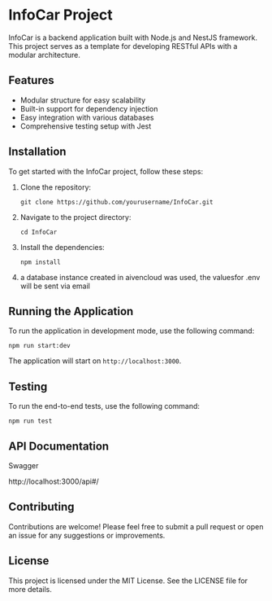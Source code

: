 # InfoCar Project

InfoCar is a backend application built with Node.js and NestJS framework. This project serves as a template for developing RESTful APIs with a modular architecture.

## Features

- Modular structure for easy scalability
- Built-in support for dependency injection
- Easy integration with various databases
- Comprehensive testing setup with Jest

## Installation

To get started with the InfoCar project, follow these steps:

1. Clone the repository:

   ```
   git clone https://github.com/yourusername/InfoCar.git
   ```

2. Navigate to the project directory:

   ```
   cd InfoCar
   ```

3. Install the dependencies:
   ```
   npm install
   ```
4. a database instance created in aivencloud was used, the values ​​for .env will be sent via email

## Running the Application

To run the application in development mode, use the following command:

```
npm run start:dev
```

The application will start on `http://localhost:3000`.

## Testing

To run the end-to-end tests, use the following command:

```
npm run test
```

## API Documentation

Swagger

http://localhost:3000/api#/

## Contributing

Contributions are welcome! Please feel free to submit a pull request or open an issue for any suggestions or improvements.

## License

This project is licensed under the MIT License. See the LICENSE file for more details.
